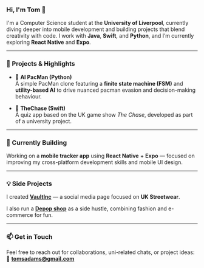 ### Hi, I'm Tom 👋

I'm a Computer Science student at the **University of Liverpool**, currently diving deeper into mobile development and building projects that blend creativity with code. I work with **Java**, **Swift**, and **Python**, and I’m currently exploring **React Native** and **Expo**.

---

### 🚀 Projects & Highlights

- 🧠 **AI PacMan (Python)**  
  A simple PacMan clone featuring a **finite state machine (FSM)** and **utility-based AI** to drive nuanced pacman evasion and decision-making behaviour.

- 📱 **TheChase (Swift)**  
  A quiz app based on the UK game show *The Chase*, developed as part of a university project.

---

### 🌱 Currently Building
Working on a **mobile tracker app** using **React Native** + **Expo** — focused on improving my cross-platform development skills and mobile UI design.

---

### 💡 Side Projects
I created **[VaultInc](https://www.tiktok.com/@vault1nc)** — a social media page focused on **UK Streetwear**.

I also run a **[Depop shop](https://www.depop.com/vaultinc/)** as a side hustle, combining fashion and e-commerce for fun.

---

### 📫 Get in Touch
Feel free to reach out for collaborations, uni-related chats, or project ideas:  
📧 **tomsadams@gmail.com**
